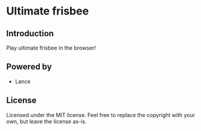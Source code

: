 # Ultimate frisbee
## Introduction
Play ultimate frisbee in the browser!

## Powered by
- Lance

## License
Licensed under the MIT license. Feel free to replace the copyright with your own, but leave the license as-is.
